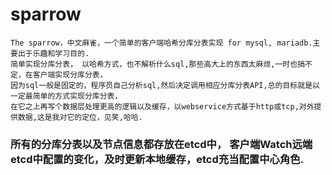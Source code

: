 # sparrow
    The sparrow，中文麻雀，一个简单的客户端哈希分库分表实现 for mysql, mariadb.主要出于乐趣和学习目的.
    简单实现分库分表， 以哈希方式，也不解析什么sql,那些高大上的东西太麻烦,一时也搞不定，在客户端实现分库分表，
    因为sql一般是固定的，程序员自己分析sql,然后决定调用相应分库分表API,总的目标就是以一定最简单的方式实现分库分表，
    在它之上再写个数据层处理更高的逻辑以及缓存，以webservice方式基于http或tcp,对外提供数据,这是我对它的定位，见笑,哈哈.
    
### 所有的分库分表以及节点信息都存放在etcd中， 客户端Watch远端etcd中配置的变化，及时更新本地缓存，etcd充当配置中心角色.
